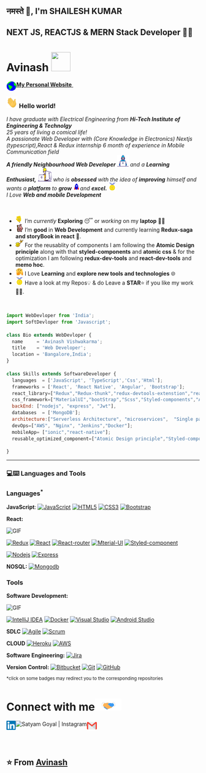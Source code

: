 ## नमस्ते 🙏, I'm SHAILESH KUMAR
## NEXT JS, REACTJS & MERN Stack Developer 👨‍💻
# Avinash&nbsp;<img src="https://24.media.tumblr.com/a266677ebf095387092ed52add0685b8/tumblr_mpaas5eUwa1qh3xpmo1_500.gif" width="50px" height="50px">

  <a href="https://vercel.com/avinash2507/my-portfolio">
    <img align="left" alt="Satyam Goyal | Twitter" width="26px" src="https://github.com/SatYu26/SatYu26/raw/master/Assets/Earth.gif" />
    <b>My Personal Website</b>
</a>
&nbsp;
</br>
<!-- 
    &nbsp; [![HitCount](http://hits.dwyl.com/SatYu26/SatYu26.svg)](http://hits.dwyl.com/SatYu26/SatYu26) 
-->

### <img src="https://github.com/SatYu26/SatYu26/blob/master/Assets/Hi.gif" width="29px" height="30px" > Hello world!&nbsp;


<p>
  <em>
    I have graduate with Electrical Engineering from <b>Hi-Tech Institute of Engineering & Technolgy </b> <br>
    25 years of living a comical life! <br>
    A passionate Web Developer with (Core Knowledge  in Electronics) Nextjs (typescript),React & Redux  internship 6 month of experience in  Mobile Communication field<br>
    <b>A friendly Neighbourhood Web Developer</b> <img src="https://github.com/SatYu26/SatYu26/blob/master/Assets/Developer.gif" width="30px" height="30px"> and a <b>Learning    Enthusiast,</b>&nbsp;<img src="https://github.com/SatYu26/SatYu26/blob/master/Assets/Designer.gif" width="36px" height="36px">  who is <b>obsessed</b>
    with the idea of <b>improving</b> himself and wants a <b>platform</b> to 
    <b>grow</b> <img src="https://github.com/SatYu26/SatYu26/blob/master/Assets/Rocket.gif" width="18px" height="18px">and 
    <b>excel.</b> <img src="https://github.com/SatYu26/SatYu26/blob/master/Assets/Medal.gif" width="20px" height="20px"> <br>
    I Love <b>Web and mobile Development</b> <br>
  </em>  
</p>

<br>

- <img alt="GIF" src="https://github.com/SatYu26/SatYu26/blob/master/Assets/wave.gif" width="20vw" height="20vh" /> I’m *currently* **Exploring** 😴 or *working* on my **laptop** 👨‍💻
- <img alt="GIF" src="https://github.com/SatYu26/SatYu26/blob/master/Assets/gandalf_parrot.gif" width="20vw" height="20vh" /> I’m **good** in **Web Development** and currently learning **Redux-saga and storyBook in react** 💪.
- <img alt="GIF" src="https://github.com/SatYu26/SatYu26/blob/master/Assets/headbang.gif" width="20vw" height="20vh" /> For the reusablity of components I am following the **Atomic Design principle** along with that **styled-components** and **atomic css** & for the optimization I am following **redux-dev-tools** and **react-dev-tools** and **memo hoc**.
- <img alt="GIF" src="https://github.com/SatYu26/SatYu26/blob/master/Assets/hmm.gif" width="20vw" height="20vh" /> I Love **Learning** and **explore new tools and technologies** 🌐
- <img alt="GIF" src="https://github.com/SatYu26/SatYu26/blob/master/Assets/Medal.gif" width="20vw" height="20vh" /> Have a look at my Repos💡 & do Leave a **STAR**⭐️ if you like my work👨‍💻.
<br>

```js
import WebDevloper from 'India';
import SoftDevloper from 'Javascript';

class Bio extends WebDevloper {
  name     = 'Avinash Vishwakarma';
  title    = 'Web Developer';
  location = 'Bangalore,India';
}

class Skills extends SoftwareDeveloper {
  languages  = ['JavaScript', 'TypeScript','Css','Html'];
  frameworks = ['React', 'React Native', 'Angular', 'Bootstrap'];
  react_library=["Redux","Redux-thunk","redux-devtools-extenstion","react-devtools-extenstions","react-router-dom"];
  css_framework=["MaterialUI","bootStrap","Scss","Styled-components","ANTD"]
  backEnd: ["nodejs", "express", "Jwt"],
  databases  = ['MongoDB'];
  architecture:["Serverless Architecture", "microservices",  "Single page applications"];
  devOps=["AWS", "Nginx", "Jenkins","Docker"];
  mobileApp= ["ionic","react-native"];
  reusable_optimized_component=["Atomic Design principle","Styled-components","Memo hoc","Atomic css","React-devtools","Redux-devtools"]
  
}
```

---
### 💻:keyboard: Languages and Tools 

### Languages<sup>*</sup>

  **JavaScript**: 
  [![JavaScript](https://img.shields.io/badge/-JavaScript-black?style=flat&logo=javascript&link=https://github.com/narendram224)](https://github.com/narendram224)
  [![HTML5](https://img.shields.io/badge/-HTML5-E34F26?style=flat&logo=html5&logoColor=white&link=https://github.com/narendram224)](https://github.com/narendram224) 
  [![CSS3](https://img.shields.io/badge/-CSS3-1572B6?style=flat&logo=css3&link=https://github.com/narendram224)](https://github.com/narendram224) 
  [![Bootstrap](https://img.shields.io/badge/-Bootstrap-purple?style=flat&logo=bootstrap&link=https://github.com/narendram224)](https://github.com/narendram224) 
  
  **React:**
  
  
   <img alt="GIF" src="https://www.drupal.org/files/project-images/nextjs-drupal.jpg" width="50vw" height="40vh" style="display:inline;" />
     
   [![Redux](https://camo.githubusercontent.com/6908bc5919e46cd787b8e5117f092f5ed37da82e8bd602e6339060ea0fff722c/68747470733a2f2f696d672e736869656c64732e696f2f62616467652f52656475782d3539334438383f7374796c653d666f722d7468652d6261646765266c6f676f3d7265647578266c6f676f436f6c6f723d7768697465)](https://github.com/narendram224)
   [![React](https://img.shields.io/badge/React-20232A?style=for-the-badge&logo=react&logoColor=61DAFB)](https://github.com/narendram224)
   [![React-router](https://camo.githubusercontent.com/4f9d20f3a284d2f6634282f61f82a62e99ee9906537dc9859decfdc9efbb51ec/68747470733a2f2f696d672e736869656c64732e696f2f62616467652f52656163745f526f757465722d4341343234353f7374796c653d666f722d7468652d6261646765266c6f676f3d72656163742d726f75746572266c6f676f436f6c6f723d7768697465)](https://github.com/narendram224)
   [![Mterial-UI]( https://img.shields.io/badge/Material--UI-0081CB?style=for-the-badge&logo=material-ui&logoColor=white)](https://github.com/narendram224)
  [![Styled-component]( https://img.shields.io/badge/styled--components-DB7093?style=for-the-badge&logo=styled-components&logoColor=white)](https://github.com/narendram224)
   

  [![Nodejs](https://img.shields.io/badge/Node.js-339933?style=for-the-badge&logo=nodedotjs&logoColor=white)](https://github.com/narendram224)
  [![Express](https://img.shields.io/badge/Express.js-000000?style=for-the-badge&logo=express&logoColor=white)](https://github.com/narendram224)
  
  

  **NOSQL:**
  [![Mongodb](https://img.shields.io/badge/MongoDB-4EA94B?style=for-the-badge&logo=mongodb&logoColor=white)](https://github.com/narendram224)
  

### Tools

**Software Development:**

 <img alt="GIF" src="https://pbs.twimg.com/profile_images/1285860990056194049/10ydbKG1_400x400.jpg" width="40vw" height="40vh" style="display:inline;" />


[![IntelliJ IDEA](https://img.shields.io/badge/-red?style=flat&logo=IntelliJ-IDEA&logoColor=white&link=https://github.com/Quananhle "IntelliJ IDEA")](https://github.com/narendram224)
[![Docker](https://img.shields.io/badge/-2496ED?style=flat&logo=Docker&logoColor=white&link=https://github.com/Quananhle "Docker")](https://github.com/narendram224)
[![Visual Studio](https://img.shields.io/badge/-007ACC?style=flat&logo=Visual-Studio-Code&logoColor=white&link=https://github.com/Quananhle "Visual Studio")](https://github.com/narendram224)
[![Android Studio](https://img.shields.io/badge/-3DDC84?style=flat&logo=Android-Studio&logoColor=white&link=https://github.com/Quananhle "Android Studio" )](https://github.com/narendram224)





**SDLC**
[![Agile](https://img.shields.io/badge/Agile-blue?style=flat&logo=Agile&logoColor=white&link=https://github.com/Quananhle "Agile")](https://github.com/narendram224) [![Scrum](https://img.shields.io/badge/Scrum-green?style=flat&logo=Scrum&logoColor=white&link=https://github.com/Quananhle "Scrum")](https://github.com/narendram224) 

**CLOUD**
[![Heroku](https://img.shields.io/badge/Heroku-430098?style=for-the-badge&logo=heroku&logoColor=white)](https://github.com/narendram224)
[![AWS](https://img.shields.io/badge/Amazon_AWS-232F3E?style=for-the-badge&logo=amazon-aws&logoColor=white)](https://github.com/narendram224) 



**Software Engineering:**
[![Jira](https://img.shields.io/badge/-Jira-0052CC?style=flat&logo=jira&logoColor=white&link=https://github.com/Quananhle)](https://github.com/narendram224)



**Version Control:**
[![Bitbucket](https://img.shields.io/badge/-Bitbucket-blue?style=flat&logo=bitbucket&link=https://github.com/Quananhle)](https://github.com/narendram224)
[![Git](https://img.shields.io/badge/-Git-black?style=flat&logo=git&link=https://github.com/Quananhle)](https://github.com/narendram224) 
[![GitHub](https://img.shields.io/badge/-GitHub-181717?style=flat&logo=github&link=https://github.com/Quananhle)](https://github.com/narendram224)

<sup>*click on some badges may redirect you to the corresponding repositories</sup>

# Connect with me<img src="https://github.com/SatYu26/SatYu26/blob/master/Assets/Handshake.gif" height="32px">

  <a href="https://www.linkedin.com/in/avinash-vishwakarma-6b0a7918b/">
    <img align="left" alt="Narendra Maurya | Linkedin" width="24px" src="https://github.com/SatYu26/SatYu26/blob/master/Assets/Linkedin.svg" />
  </a> &nbsp;&nbsp;
  <a href="https://stackoverflow.com/users/19481245/avinash-vishwakarma">
    <img align="left" alt="Satyam Goyal | Instagram"  src="https://img.shields.io/badge/Stack_Overflow-FE7A16?style=for-the-badge&logo=stack-overflow&logoColor=white" />
  </a> &nbsp;&nbsp;
  <a href="mailto:avinash2632@gmail.com">
    <img align="left" alt="Satyam Goyal | Gmail" width="26px" src="https://github.com/SatYu26/SatYu26/blob/master/Assets/Gmail.svg" />
  </a>


<br><br>



## ⭐️ From [Avinash](https://github.com/avinash2507)
